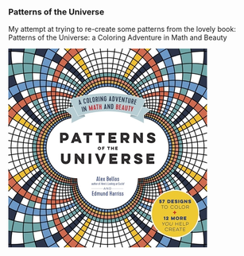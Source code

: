### Patterns of the Universe
My attempt at trying to re-create some patterns from the lovely book: Patterns of the Universe: a Coloring Adventure in Math and Beauty

![image](cover.jpeg)